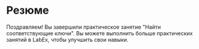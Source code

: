 # Резюме

Поздравляем! Вы завершили практическое занятие "Найти соответствующие ключи". Вы можете выполнить больше практических занятий в LabEx, чтобы улучшить свои навыки.

